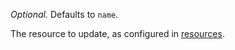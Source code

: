 *Optional.* Defaults to `name`.

The resource to update, as configured in [resources](https://concourse-ci.org/configuring-resources.html).
